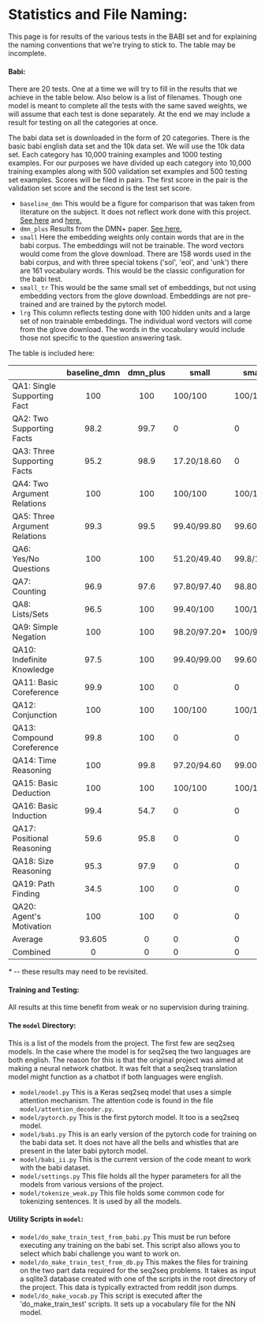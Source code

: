 # Statistics and File Naming:

This page is for results of the various tests in the BABI set and for explaining the naming conventions that we're trying to stick to. The  table may be incomplete.

#### Babi:
There are 20 tests. One at a time we will try to fill in the results that we achieve in the table below. Also below is a list of filenames. Though one model is meant to complete all the tests with the same saved weights, we will assume that each test is done separately. At the end we may include a result for testing on all the categories at once.

The babi data set is downloaded in the form of 20 categories. There is the basic babi english data set and the 10k data set. We will use the 10k data set. Each category has 10,000 training examples and 1000 testing examples. For our purposes we have divided up each category into 10,000 training examples along with 500 validation set examples and 500 testing set examples. Scores will be filed in pairs. The first score in the pair is the validation set score and the second is the test set score.

* `baseline_dmn` This would be a figure for comparison that was taken from literature on the subject. It does not reflect work done with this project. [See here](https://arxiv.org/pdf/1506.07285.pdf) and [here.](https://yerevann.github.io/2016/02/05/implementing-dynamic-memory-networks/#initial-experiments)
* `dmn_plus` Results from the DMN+ paper. [See here.](https://arxiv.org/abs/1603.01417)
* `small` Here the embedding weights only contain words that are in the babi corpus. The embeddings will not be trainable. The word vectors would come from the glove download. There are 158 words used in the babi corpus, and with three special tokens ('sol', 'eol', and 'unk') there are 161 vocabulary words. This would be the classic configuration for the babi test.
* `small_tr` This would be the same small set of embeddings, but not using embedding vectors from the glove download. Embeddings are not pre-trained and are trained by the pytorch model.
* `lrg` This column reflects testing done with 100 hidden units and a large set of non trainable embeddings. The individual word vectors will come from the glove download. The words in the vocabulary would include those not specific to the question answering task.

The table is included here:

 |   | baseline_dmn | dmn_plus | small | small_tr | lrg |
|-|:-:|:-:|-|-|-|
 | QA1: Single Supporting Fact | 100 | 100 | 100/100 | 100/100 | 100/100 |
 | QA2: Two Supporting Facts | 98.2 | 99.7 | 0 | 0 | 0 |
 | QA3: Three Supporting Facts | 95.2 | 98.9 | 17.20/18.60 | 0 | 0 |
 | QA4: Two Argument Relations | 100 | 100 | 100/100 | 100/100 | 0 |
 | QA5: Three Argument Relations | 99.3 | 99.5 | 99.40/99.80 | 99.60/99.80 | 0 |
 | QA6: Yes/No Questions | 100 | 100 | 51.20/49.40 | 99.8/100 | 0 |
 | QA7: Counting | 96.9 | 97.6 | 97.80/97.40 | 98.80/98.60 | 0 |
 | QA8: Lists/Sets | 96.5 | 100 | 99.40/100 | 100/100 | 0 |
 | QA9: Simple Negation | 100 | 100 | 98.20/97.20* | 100/99.40 | 0 |
 | QA10: Indefinite Knowledge | 97.5 | 100 | 99.40/99.00 | 99.60/100 | 0 |
 | QA11: Basic Coreference | 99.9 | 100 | 0 | 0 | 0 |
 | QA12: Conjunction | 100 | 100 | 100/100 | 100/100 | 0 |
 | QA13: Compound Coreference | 99.8 | 100 | 0 | 0 | 0 |
 | QA14: Time Reasoning | 100 | 99.8 | 97.20/94.60 | 99.00/99.20 | 0 |
 | QA15: Basic Deduction | 100 | 100 | 100/100 | 100/100 | 0 |
 | QA16: Basic Induction | 99.4 | 54.7 | 0 | 0 | 0 |
 | QA17: Positional Reasoning | 59.6 | 95.8 | 0 | 0 | 0 |
 | QA18: Size Reasoning | 95.3 | 97.9 | 0 | 0 | 0 |
 | QA19: Path Finding | 34.5 | 100 | 0 | 0 | 0|
 | QA20: Agent's Motivation | 100 | 100 | 0 | 0 | 0 |
 | Average | 93.605 | 0 | 0 | 0 | 0 |
 | Combined | 0 | 0 | 0 | 0 | 0 |

_*_ -- these results may need to be revisited.
#### Training and Testing:
All results at this time benefit from weak or no supervision during training.

#### The `model` Directory:

This is a list of the models from the project. The first few are seq2seq models. In the case where the model is for seq2seq the two languages are both english. The reason for this is that the original project was aimed at making a neural network chatbot.
It was felt that a seq2seq translation model might function as a chatbot if both languages were english.
* `model/model.py` This is a Keras seq2seq model that uses a simple attention mechanism. The attention code is found in the file `model/attention_decoder.py`.
* `model/pytorch.py` This is the first pytorch model. It too is a seq2seq model. 
* `model/babi.py` This is an early version of the pytorch code for training on the babi data set. It does not have all the bells and whistles that are present in the later babi pytorch model.
* `model/babi_ii.py` This is the current version of the code meant to work with the babi dataset.
* `model/settings.py` This file holds all the hyper parameters for all the models from various versions of the project.
* `model/tokenize_weak.py` This file holds some common code for tokenizing sentences. It is used by all the models.

#### Utility Scripts in `model`:
* `model/do_make_train_test_from_babi.py` This must be run before executing any training on the babi set. This script also allows you to select which babi challenge you want to work on.
* `model/do_make_train_test_from_db.py` This makes the files for training on the two part data required for the seq2seq problems. It takes as input a sqlite3 database created with one of the scripts in the root directory of the project. This data is typically extracted from reddit json dumps.
* `model/do_make_vocab.py` This script is executed after the 'do_make_train_test' scripts. It sets up a vocabulary file for the NN model.